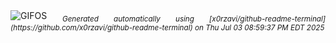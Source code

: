 <div align="justify">
<picture>
    <source media="(prefers-color-scheme: dark)" srcset="https://i.ibb.co/4ZGhT01y/output-gif.gif">
    <source media="(prefers-color-scheme: light)" srcset="https://i.ibb.co/4ZGhT01y/output-gif.gif">
    <img alt="GIFOS" src="https://i.ibb.co/4ZGhT01y/output-gif.gif">
</picture>
<sub><i>Generated automatically using [x0rzavi/github-readme-terminal](https://github.com/x0rzavi/github-readme-terminal) on Thu Jul 03 08:59:37 PM EDT 2025</i></sub>
</div>

<!--  -->